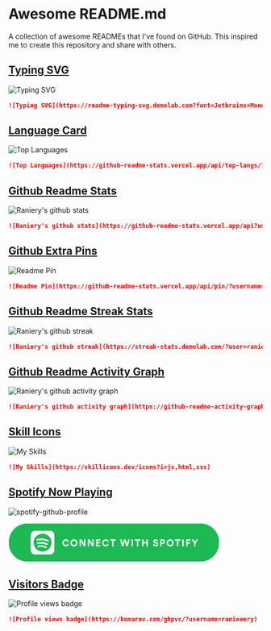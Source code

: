 # Awesome README.md

A collection of awesome READMEs that I've found on GitHub. This inspired me to create this repository and share with others.

<!-- Efeito digitando -->
## [Typing SVG](https://github.com/DenverCoder1/readme-typing-svg)

![Typing SVG](https://readme-typing-svg.demolab.com?font=Jetbrains+Mono&pause=1000&color=61DAFB&width=435&lines=Welcome+to+my+profile!)

```md
![Typing SVG](https://readme-typing-svg.demolab.com?font=Jetbrains+Mono&pause=1000&color=61DAFB&width=435&lines=Welcome+to+my+profile!)
```

<!-- Mostra linguagens -->
## [Language Card](https://github.com/anuraghazra/github-readme-stats?tab=readme-ov-file#top-languages-card)

![Top Languages](https://github-readme-stats.vercel.app/api/top-langs/?username=ranieeery&layout=compact&theme=react&hide_border=true&langs_count=10)

```md
![Top Languages](https://github-readme-stats.vercel.app/api/top-langs/?username=ranieeery&layout=compact&theme=react)
```

<!-- Status perfil -->
## [Github Readme Stats](https://github.com/anuraghazra/github-readme-stats)

![Raniery's github stats](https://github-readme-stats.vercel.app/api?username=ranieeery&theme=react&hide_border=true&show_icons=true&)

```md
![Raniery's github stats](https://github-readme-stats.vercel.app/api?username=ranieeery)
```

<!-- Pins extras -->
## [Github Extra Pins](https://github.com/anuraghazra/github-readme-stats?tab=readme-ov-file#github-extra-pins)

![Readme Pin](https://github-readme-stats.vercel.app/api/pin/?username=ranieeery&repo=ranieeery&theme=react&hide_border=true)

```md
![Readme Pin](https://github-readme-stats.vercel.app/api/pin/?username=ranieeery&repo=ranieeery&theme=react)
```

<!-- Ofensiva commits -->
## [Github Readme Streak Stats](https://github.com/DenverCoder1/github-readme-streak-stats)

![Raniery's github streak](https://streak-stats.demolab.com/?user=ranieeery&theme=react&hide_border=true&date_format=j%20M%5B%20Y%5D&ring=ffffff&fire=61dafb&sideNums=ffffff&currStreakNum=ffffff)

```md
![Raniery's github streak](https://streak-stats.demolab.com/?user=ranieeery&theme=react)
```

<!-- Gráfico de atividade -->
## [Github Readme Activity Graph](https://github.com/Ashutosh00710/github-readme-activity-graph)

![Raniery's github activity graph](https://github-readme-activity-graph.vercel.app/graph?username=ranieeery&theme=react&hide_border=true)

```md
![Raniery's github activity graph](https://github-readme-activity-graph.vercel.app/graph?username=ranieeery&theme=react)
```

<!-- Ícones -->
## [Skill Icons](https://github.com/tandpfun/skill-icons)

![My Skills](https://skillicons.dev/icons?i=js,html,css)

```md
![My Skills](https://skillicons.dev/icons?i=js,html,css)
```

<!-- Spotify -->
## [Spotify Now Playing](https://github.com/kittinan/spotify-github-profile)

![spotify-github-profile](https://spotify-github-profile.kittinanx.com/api/view?uid=21ewv2m2bdpfh7ce64v6x2dta&cover_image=true&theme=natemoo-re&show_offline=false&background_color=121212&interchange=false&bar_color=53b14f&bar_color_cover=false)

[<img src="https://raw.githubusercontent.com/kittinan/spotify-github-profile/master/img/btn-spotify.png" alt="Connect to spotify button">](https://spotify-github-profile.kittinanx.com/api/login)

<!-- Visitantes -->
## [Visitors Badge](https://github.com/antonkomarev/github-profile-views-counter)

![Profile views badge](https://komarev.com/ghpvc/?username=Estudos-Raniery&color=blue&style=for-the-badge)

```md
![Profile views badge](https://komarev.com/ghpvc/?username=ranieeery)
```
